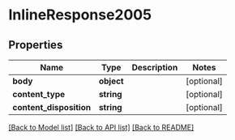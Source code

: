 # InlineResponse2005

## Properties
Name | Type | Description | Notes
------------ | ------------- | ------------- | -------------
**body** | **object** |  | [optional] 
**content_type** | **string** |  | [optional] 
**content_disposition** | **string** |  | [optional] 

[[Back to Model list]](../README.md#documentation-for-models) [[Back to API list]](../README.md#documentation-for-api-endpoints) [[Back to README]](../README.md)


